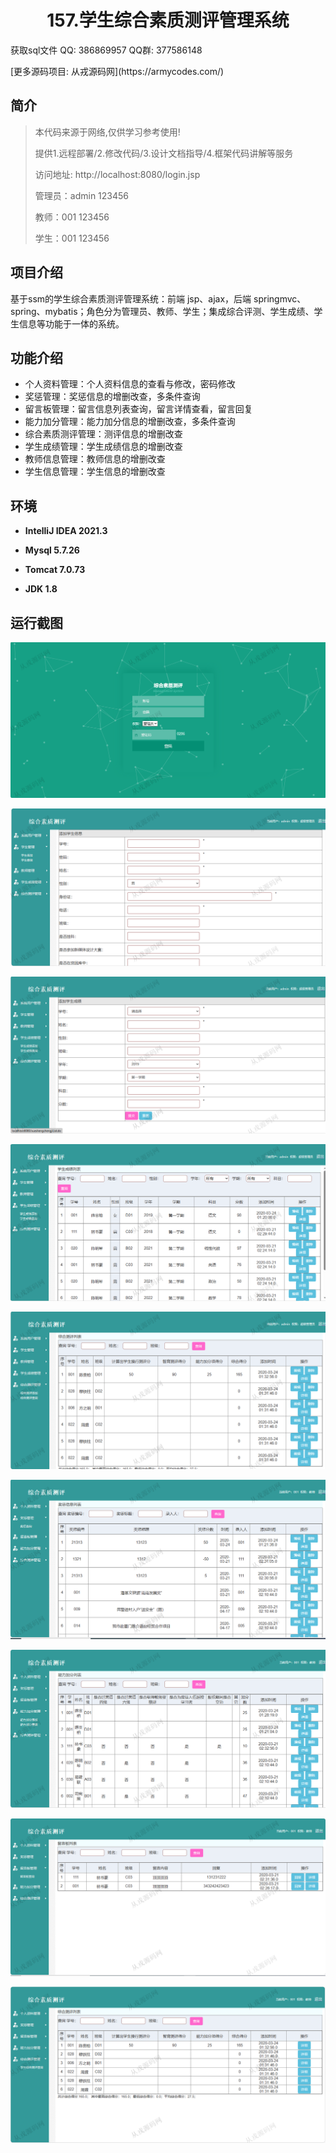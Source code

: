 <p><h1 align="center">157.学生综合素质测评管理系统</h1></p>

<p> 获取sql文件 QQ: 386869957 QQ群: 377586148 </p>
<p> [更多源码项目: 从戎源码网](https://armycodes.com/) </p>

## 简介

> 本代码来源于网络,仅供学习参考使用!
>
> 提供1.远程部署/2.修改代码/3.设计文档指导/4.框架代码讲解等服务
> 
> 访问地址: http://localhost:8080/login.jsp
> 
> 管理员：admin 123456
> 
> 教师：001 123456
> 
> 学生：001 123456
>

## 项目介绍
基于ssm的学生综合素质测评管理系统：前端 jsp、ajax，后端 springmvc、spring、mybatis；角色分为管理员、教师、学生；集成综合评测、学生成绩、学生信息等功能于一体的系统。

## 功能介绍

- 个人资料管理：个人资料信息的查看与修改，密码修改
- 奖惩管理：奖惩信息的增删改查，多条件查询
- 留言板管理：留言信息列表查询，留言详情查看，留言回复
- 能力加分管理：能力加分信息的增删改查，多条件查询
- 综合素质测评管理：测评信息的增删改查
- 学生成绩管理：学生成绩信息的增删改查
- 教师信息管理：教师信息的增删改查
- 学生信息管理：学生信息的增删改查

## 环境

- <b>IntelliJ IDEA 2021.3</b>

- <b>Mysql 5.7.26</b>

- <b>Tomcat 7.0.73</b>

- <b>JDK 1.8</b>

## 运行截图
![](screenshot/1.png)

![](screenshot/2.png)

![](screenshot/3.png)

![](screenshot/4.png)

![](screenshot/5.png)

![](screenshot/6.png)

![](screenshot/7.png)

![](screenshot/8.png)

![](screenshot/9.png)